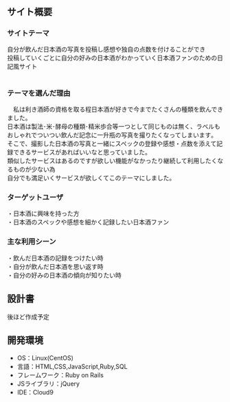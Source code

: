 # <!--デジタル御酒印帳-->
​
## サイト概要
### サイトテーマ
<!--何を『目的』とし、どのような『分類』なのかを簡潔に書く-->
自分が飲んだ日本酒の写真を投稿し感想や独自の点数を付けることができ<br>
投稿していくごとに自分の好みの日本酒がわかっていく日本酒ファンのための日記風サイト<br>
​
### テーマを選んだ理由
<!--なぜこのようなテーマにしたかを説明する-->
　私は利き酒師の資格を取る程日本酒が好きで今までたくさんの種類を飲んできました。<br>
日本酒は製法･米･酵母の種類･精米歩合等一つとして同じものは無く、ラベルもおしゃれでついつい飲んだ記念に一升瓶の写真を撮りたくなってしまいます｡<br>
そこで、撮影した日本酒の写真と一緒にスペックの登録や感想・点数を添えて記録できるサービスがあればいいなと思っていました。<br>
類似したサービスはあるのですが欲しい機能がなかったり継続して利用したくなるものが少ない為<br>
自分でも満足いくサービスが欲しくてこのテーマにしました。<br>


### ターゲットユーザ
<!--誰に使ってもらうかを具体的に記載する-->
・日本酒に興味を持った方<br>
・日本酒のスペックや感想を細かく記録したい日本酒ファン<br>

### 主な利用シーン
<!--どのような時に使うのかの状況を記載すること-->
・飲んだ日本酒の記録をつけたい時<br>
・自分が飲んだ日本酒を思い返す時<br>
・自分の好みの日本酒の傾向が知りたい時<br>

## 設計書
<!--テーマを設定・提出する時点では不要です-->
後ほど作成予定
## 開発環境
- OS：Linux(CentOS)
- 言語：HTML,CSS,JavaScript,Ruby,SQL
- フレームワーク：Ruby on Rails
- JSライブラリ：jQuery
- IDE：Cloud9
​
